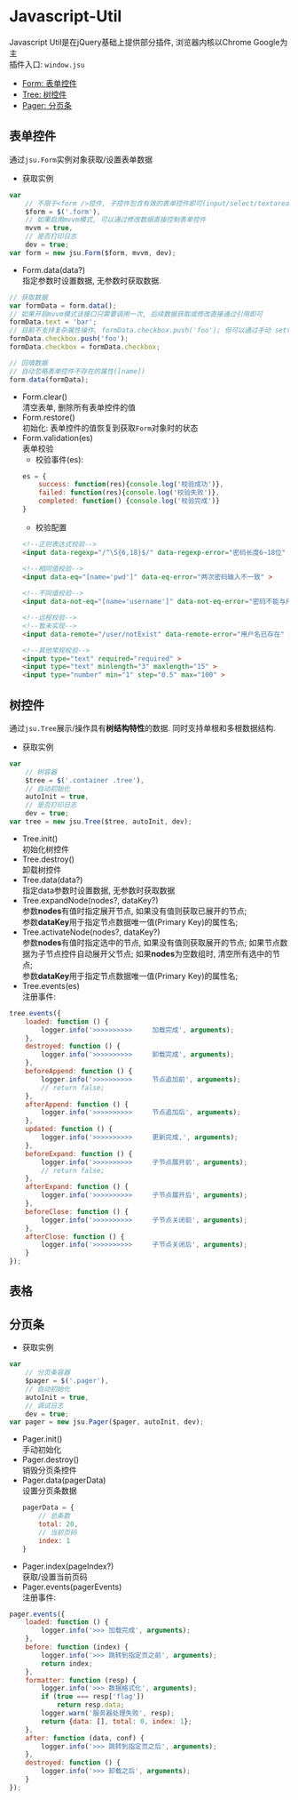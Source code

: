 # Javascript-Util
Javascript Util是在jQuery基础上提供部分插件, 浏览器内核以Chrome Google为主  
插件入口: `window.jsu`

- [Form: 表单控件](#表单控件)
- [Tree: 树控件](#树控件)
- [Pager: 分页条](#分页条)

## 表单控件
通过`jsu.Form`实例对象获取/设置表单数据
- 获取实例
```javascript
var 
    // 不限于<form />控件, 子控件包含有效的表单控件即可(input/select/textarea...)
    $form = $('.form'),
    // 如果启用mvvm模式, 可以通过修改数据直接控制表单控件
    mvvm = true,
    // 是否打印日志
    dev = true; 
var form = new jsu.Form($form, mvvm, dev);
```
- Form.data(data?)  
指定参数时设置数据, 无参数时获取数据.
```javascript
// 获取数据
var formData = form.data();
// 如果开启mvvm模式该接口只需要调用一次, 后续数据获取或修改直接通过引用即可
formData.text = 'bar';
// 目前不支持复杂属性操作, formData.checkbox.push('foo'); 但可以通过手动 setter 来刷新
formData.checkbox.push('foo');
formData.checkbox = formData.checkbox;

// 回填数据  
// 自动忽略表单控件不存在的属性([name])
form.data(formData);
```
- Form.clear()  
清空表单, 删除所有表单控件的值
- Form.restore()  
初始化: 表单控件的值恢复到获取`Form`对象时的状态
- Form.validation(es)  
表单校验  
  - 校验事件(es):
  ```javascript
  es = {
      success: function(res){console.log('校验成功')}, 
      failed: function(res){console.log('校验失败')}, 
      completed: function() {console.log('校验完成')} 
  }
  ```
  - 校验配置
  ```html
  <!--正则表达式校验-->
  <input data-regexp="/^\S{6,18}$/" data-regexp-error="密码长度6~18位" >

  <!--相同值校验-->
  <input data-eq="[name='pwd']" data-eq-error="两次密码输入不一致" >
        
  <!--不同值校验-->
  <input data-not-eq="[name='username']" data-not-eq-error="密码不能与用户名相同" >
  
  <!--远程校验-->
  <!--暂未实现-->
  <input data-remote="/user/notExist" data-remote-error="用户名已存在" >

  <!--其他常规校验-->
  <input type="text" required="required" >
  <input type="text" minlength="3" maxlength="15" >
  <input type="number" min="1" step="0.5" max="100" >

  ```

## 树控件  
通过`jsu.Tree`展示/操作具有**树结构特性**的数据. 同时支持单根和多根数据结构.
- 获取实例
```javascript
var 
    // 树容器
    $tree = $('.container .tree'),
    // 自动初始化
    autoInit = true,
    // 是否打印日志
    dev = true; 
var tree = new jsu.Tree($tree, autoInit, dev);
``` 
- Tree.init()  
初始化树控件   
- Tree.destroy()  
卸载树控件
- Tree.data(data?)  
指定data参数时设置数据, 无参数时获取数据
- Tree.expandNode(nodes?, dataKey?)  
参数**nodes**有值时指定展开节点, 如果没有值则获取已展开的节点;   
参数**dataKey**用于指定节点数据唯一值(Primary Key)的属性名;
- Tree.activateNode(nodes?, dataKey?)  
参数**nodes**有值时指定选中的节点, 如果没有值则获取展开的节点; 
如果节点数据为子节点控件自动展开父节点; 如果**nodes**为空数组时, 清空所有选中的节点;  
参数**dataKey**用于指定节点数据唯一值(Primary Key)的属性名;  
- Tree.events(es)  
注册事件:
```javascript
tree.events({
    loaded: function () {
        logger.info('>>>>>>>>>>     加载完成', arguments);
    },
    destroyed: function () {
        logger.info('>>>>>>>>>>     卸载完成', arguments);
    },
    beforeAppend: function () {
        logger.info('>>>>>>>>>>     节点追加前', arguments);
        // return false;
    },
    afterAppend: function () {
        logger.info('>>>>>>>>>>     节点追加后', arguments);
    },
    updated: function () {
        logger.info('>>>>>>>>>>     更新完成,', arguments);
    },
    beforeExpand: function () {
        logger.info('>>>>>>>>>>     子节点展开前', arguments);
        // return false;
    },
    afterExpand: function () {
        logger.info('>>>>>>>>>>     子节点展开后', arguments);
    },
    beforeClose: function () {
        logger.info('>>>>>>>>>>     子节点关闭前', arguments);
    },
    afterClose: function () {
        logger.info('>>>>>>>>>>     子节点关闭后', arguments);
    }
});
```
## 表格
## 分页条
- 获取实例
```javascript
var 
    // 分页条容器
    $pager = $('.pager'),
    // 自动初始化
    autoInit = true,
    // 调试日志
    dev = true;
var pager = new jsu.Pager($pager, autoInit, dev);
```
- Pager.init()  
手动初始化
- Pager.destroy()  
销毁分页条控件
- Pager.data(pagerData)  
设置分页条数据
    ```javascript
    pagerData = {
        // 总条数
        total: 20,
        // 当前页码
        index: 1
    }
    ```
- Pager.index(pageIndex?)  
获取/设置当前页码
- Pager.events(pagerEvents)  
注册事件:
```javascript
pager.events({
    loaded: function () {
        logger.info('>>> 加载完成', arguments);
    },
    before: function (index) {
        logger.info('>>> 跳转到指定页之前', arguments);
        return index;
    },
    formatter: function (resp) {
        logger.info('>>> 数据格式化', arguments);
        if (true === resp['flag'])
            return resp.data;
        logger.warn('服务器处理失败', resp);
        return {data: [], total: 0, index: 1};
    },
    after: function (data, conf) {
        logger.info('>>> 跳转到指定页之后', arguments);
    },
    destroyed: function () {
        logger.info('>>> 卸载之后', arguments);
    }
});
```